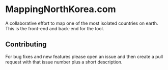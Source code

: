 # MappingNorthKorea.com
A collaborative effort to map one of the most isolated countries on earth. This is the front-end and back-end for the tool.

## Contributing
For bug fixes and new features please open an issue and then create a pull request with that issue number plus a short description.
